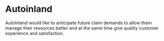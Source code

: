 # Autoinland
AutoInland would like to anticipate future claim demands to allow them manage their resources better and at the same time give quality customer experience and satisfaction.
